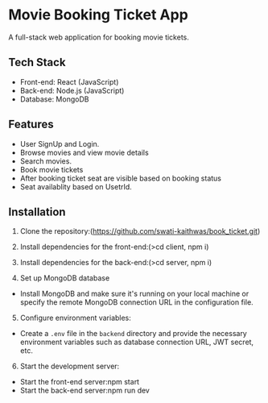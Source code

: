 # Movie Booking Ticket App

A full-stack web application for booking movie tickets.

## Tech Stack

- Front-end: React (JavaScript)
- Back-end: Node.js (JavaScript)
- Database: MongoDB

## Features

- User SignUp and Login.
- Browse movies and view movie details
- Search movies.
- Book movie tickets
- After booking ticket seat are visible based on booking status
- Seat availablity based on UsetrId.

## Installation

1. Clone the repository:(https://github.com/swati-kaithwas/book_ticket.git)

2. Install dependencies for the front-end:(>cd client, npm i)

3. Install dependencies for the back-end:(>cd server, npm i)


4. Set up MongoDB database

- Install MongoDB and make sure it's running on your local machine or specify the remote MongoDB connection URL in the configuration file.

5. Configure environment variables:

- Create a `.env` file in the `backend` directory and provide the necessary environment variables such as database connection URL, JWT secret, etc.

6. Start the development server:

- Start the front-end server:npm start
- Start the back-end server:npm run dev





